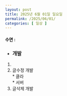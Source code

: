 ```yaml
---
layout: post
title: 2025년 6월 01일 일요일
permalink: /2025/06/01/
categories: [ 일상 ]
---
```

#### 수면 :
* ### 개발
1. 
1. 글수정 개발<br>* 클라<br>* 서버
1. 글삭제 개발